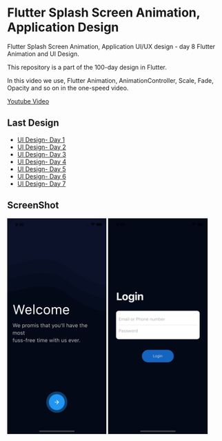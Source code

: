 # Flutter Splash Screen Animation, Application Design

Flutter Splash Screen Animation, Application UI/UX design - day 8 Flutter Animation and UI Design.

This repository is a part of the 100-day design in Flutter.

In this video we use, Flutter Animation, AnimationController, Scale, Fade, Opacity and so on in the one-speed video.

[Youtube Video](https://youtu.be/WsbMf9IiWGo)

## Last Design
- [UI Design- Day 1](https://github.com/afgprogrammer/flutter-inspiration-app-ui)
- [UI Design- Day 2](https://github.com/afgprogrammer/Flutter-trip-app-ui)
- [UI Design- Day 3](https://github.com/afgprogrammer/Flutter-food-delivery-app-ui)
- [UI Design- Day 4](https://github.com/afgprogrammer/Flutter-actors-profile-app-ui)
- [UI Design- Day 5](https://github.com/afgprogrammer/Flutter-ripple-map-application)
- [UI Design- Day 6](https://github.com/afgprogrammer/Flutter-page-transition-animation)
- [UI Design- Day 7](https://github.com/afgprogrammer/Flutter-button-animation)

## ScreenShot

<img src="assets/screenshot/one.png" height="500em" />&nbsp;<img src="assets/screenshot/two.png" height="500em" />

